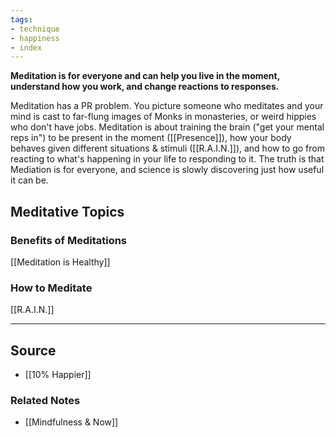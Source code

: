 ```yaml
---
tags:
- technique
- happiness
- index
---
```

**Meditation is for everyone and can help you live in the moment, understand how you work, and change reactions to responses.**

Meditation has a PR problem. You picture someone who meditates and your mind is cast to far-flung images of Monks in monasteries, or weird hippies who don't have jobs. Meditation is about training the brain ("get your mental reps in") to be present in the moment ([[Presence]]), how your body behaves given different situations & stimuli ([[R.A.I.N.]]), and how to go from reacting to what's happening in your life to responding to it. The truth is that Mediation is for everyone, and science is slowly discovering just how useful it can be.

## Meditative Topics

### Benefits of Meditations

[[Meditation is Healthy]] 

### How to Meditate

[[R.A.I.N.]] 

---

## Source
- [[10% Happier]]

### Related Notes
- [[Mindfulness & Now]]